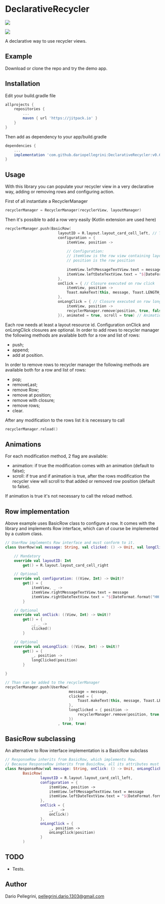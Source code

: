 # DeclarativeRecycler

![](https://github.com/dariopellegrini/DeclarativeRecycler/raw/master/RecyclerManager.gif)

[![](https://jitpack.io/v/dariopellegrini/DeclarativeRecycler.svg)](https://jitpack.io/#dariopellegrini/DeclarativeRecycler)

A declarative way to use recycler views.

## Example

Download or clone the repo and try the demo app.

## Installation

Edit your build.gradle file
``` groovy
allprojects {
    repositories {
        ...
        maven { url 'https://jitpack.io' }
    }
}
```
Then add as dependency to your app/build.gradle
``` groovy
dependencies {
    ...
    implementation 'com.github.dariopellegrini:DeclarativeRecycler:v0.6.2'
}
```

## Usage

With this library you can populate your recycler view in a very declarative way, adding or removing rows and configuring action.

First of all instantiate a RecyclerManager

``` kotlin
recyclerManager = RecyclerManager(recyclerView, layoutManager)
```

Then it's possible to add a row very easily (Kotlin extension are used here)

``` kotlin
recyclerManager.push(BasicRow(
                        layoutID = R.layout.layout_card_cell_left, // The layout resource of the row
                        configuration = {
                            itemView, position ->
                            
                            // Configuration:
                            // itemView is the row view containing layout elements
                            // position is the row position
                            
                            itemView.leftMessageTextView.text = message
                            itemView.leftDateTextView.text = "${DateFormat.format("HH:mm:ss", Date())}"
                        },
                        onClick = { // Closure executed on row click
                            itemView, position ->
                            Toast.makeText(this, message, Toast.LENGTH_LONG).show()
                        },
                        onLongClick = { // Closure executed on row long click
                            itemView, position ->
                            recyclerManager.remove(position, true, false)
                        }), animated = true, scroll = true) // Animations
```

Each row needs at least a layout resource id. Configuration onClick and onLongClick closures are optional.
In order to add rows to recycler manager the following methods are available both for a row and list of rows:
- push;
- append;
- add at position.

In order to remove rows to recycler manager the following methods are available both for a row and list of rows:
- pop;
- removeLast;
- remove Row;
- remove at position;
- remove with closure;
- remove rows;
- clear.

After any modification to the rows list it is necessary to call
``` kotlin
recyclerManager.reload()
```

## Animations
For each modification method, 2 flag are available:
- animation: if true the modification comes with an animation (default to false);
- scroll: if true and if animation is true, after the rows modification the recycler view will scroll to that added or removed row position (default to false).

If animation is true it's not necessary to call the reload method.

## Row implementation
Above example uses BasicRow class to configure a row. It comes with the library and implements Row interface, which can of course be implemented by a custom class.

``` kotlin
// UserRow implements Row interface and must conform to it.
class UserRow(val message: String, val clicked: () -> Unit, val longClicked: (Int) -> Unit): Row {

    // Mandatory
    override val layoutID: Int
        get() = R.layout.layout_card_cell_right

    // Optional
    override val configuration: ((View, Int) -> Unit)?
        get() = {
            itemView, _ ->
            itemView.rightMessageTextView.text = message
            itemView.rightDateTextView.text = "${DateFormat.format("HH:mm:ss", Date())}"
        }

    // Optional
    override val onClick: ((View, Int) -> Unit)?
        get() = {
            _, _ ->
            clicked()
        }

    // Optional
    override val onLongClick: ((View, Int) -> Unit)?
        get() = {
            _, position ->
            longClicked(position)
        }

}

// Than can be added to the recyclerManager
recyclerManager.push(UserRow(
                             message = message,
                             clicked = {
                                 Toast.makeText(this, message, Toast.LENGTH_LONG).show()
                             },
                             longClicked = { position ->
                                 recyclerManager.remove(position, true, false)
                             })
                        , true, true)
```

## BasicRow subclassing
An alternative to Row interface implementation is a BasicRow subclass

``` kotlin
// ResponseRow inherits from BasicRow, which implements Row.
// Because ResponseRow inherits from BasicRow, all its attributes must be passed to BasicRow contructor.
class ResponseRow(val message: String, onClick: () -> Unit, onLongClick: (Int) -> Unit):
        BasicRow(
                layoutID = R.layout.layout_card_cell_left,
                configuration = {
                    itemView, position ->
                    itemView.leftMessageTextView.text = message
                    itemView.leftDateTextView.text = "${DateFormat.format("HH:mm:ss", Date())}"
                },
                onClick = {
                    _, _ ->
                    onClick()
                },
                onLongClick = {
                    _, position ->
                    onLongClick(position)
                }
        )
```

## TODO

- Tests.

## Author

Dario Pellegrini, pellegrini.dario.1303@gmail.com
